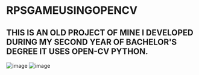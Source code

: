# RPSGAMEUSINGOPENCV
## THIS IS AN OLD PROJECT OF MINE I DEVELOPED DURING MY SECOND YEAR OF BACHELOR'S DEGREE IT USES OPEN-CV PYTHON.
![image](https://user-images.githubusercontent.com/53787402/150479129-cff633f6-c5bb-4ee2-9fbe-96c050013050.png)
![image](https://user-images.githubusercontent.com/53787402/150479172-76ac96e0-3e66-4c74-87ad-b1ad408d9fdf.png)
